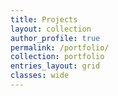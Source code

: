 ```yaml
---
title: Projects
layout: collection
author_profile: true
permalink: /portfolio/
collection: portfolio
entries_layout: grid
classes: wide
---
```


